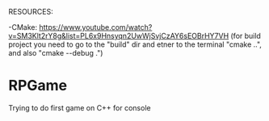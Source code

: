 RESOURCES:

-CMake: https://www.youtube.com/watch?v=SM3Klt2rY8g&list=PL6x9Hnsyqn2UwWjSvjCzAY6sEOBrHY7VH
(for build project you need to go to the "build" dir and etner to the terminal "cmake ..", and also "cmake --debug .")

# RPGame

Trying to do first game on C++ for console
